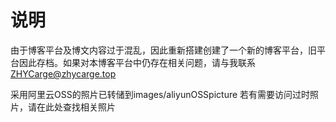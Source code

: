 # 说明

由于博客平台及博文内容过于混乱，因此重新搭建创建了一个新的博客平台，旧平台因此存档。如果对本博客平台中仍存在相关问题，请与我联系<a href="mailto:ZHYCarge@zhycarge.top">ZHYCarge@zhycarge.top</a>

采用阿里云OSS的照片已转储到images/aliyunOSSpicture 若有需要访问过时照片，请在此处查找相关照片
